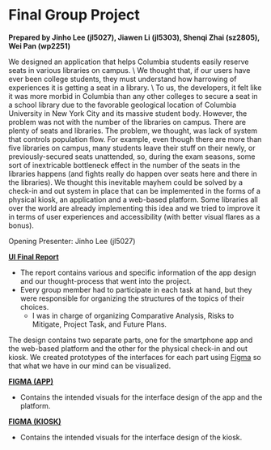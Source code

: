 # Final Group Project 

**Prepared by Jinho Lee (jl5027), Jiawen Li (jl5303), Shenqi Zhai (sz2805), Wei Pan (wp2251)**

We designed an application that helps Columbia students easily reserve seats in various libraries on campus. \\
We thought that, if our users have ever been college students, they must understand how harrowing of experiences it is getting a seat in a library. \\
To us, the developers, it felt like it was more morbid in Columbia than any other colleges to secure a seat in a school library due to the favorable geological location of Columbia University in New York City and its massive student body. 
However, the problem was not with the number of the libraries on campus. There are plenty of seats and libraries. The problem, we thought, was lack of system that controls population flow.
For example, even though there are more than five libraries on campus, many students leave their stuff on their newly, or previously-secured seats unattended, so, during the exam seasons, some sort of inextricable bottleneck effect in the number of the seats in the libraries happens (and fights really do happen over seats here and there in the libraries). 
We thought this inevitable mayhem could be solved by a check-in and out system in place that can be implemented in the forms of a physical kiosk, an application and a web-based platform.
Some libraries all over the world are already implementing this idea and we tried to improve it in terms of user experiences and accessibility (with better visual flares as a bonus).

Opening Presenter: Jinho Lee (jl5027)

**[UI Final Report](https://github.com/JinhoLee93/User_Interface_Design/blob/main/final_group_project/UI%20FINAL%20REPORT.pdf)**
- The report contains various and specific information of the app design and our thought-process that went into the project.
- Every group member had to participate in each task at hand, but they were responsible for organizing the structures of the topics of their choices. 
  - I was in charge of organizing Comparative Analysis, Risks to Mitigate, Project Task, and Future Plans.

The design contains two separate parts, one for the smartphone app and the web-based platform and the other for the physical check-in and out kiosk.
We created prototypes of the interfaces for each part using [Figma](https://www.figma.com/) so that what we have in our mind can be visualized.

**[FIGMA (APP)](https://github.com/JinhoLee93/User_Interface_Design/blob/main/final_group_project/FIGMA%20(APP).pdf)**
- Contains the intended visuals for the interface design of the app and the platform. 

**[FIGMA (KIOSK)](https://github.com/JinhoLee93/User_Interface_Design/blob/main/final_group_project/FIGMA%20(KIOSKS).pdf)**
- Contains the intended visuals for the interface design of the kiosk.
